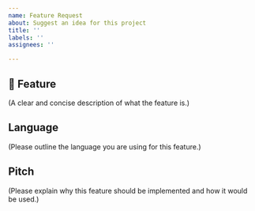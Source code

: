 ```yaml
---
name: Feature Request
about: Suggest an idea for this project
title: ''
labels: ''
assignees: ''

---
```


## 🚀 Feature

(A clear and concise description of what the feature is.)

## Language 

(Please outline the language you are using for this feature.)

## Pitch

(Please explain why this feature should be implemented and how it would be used.)
